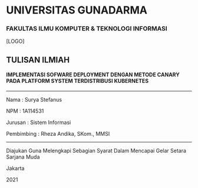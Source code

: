 # UNIVERSITAS GUNADARMA

### FAKULTAS ILMU KOMPUTER & TEKNOLOGI INFORMASI



[LOGO]



## TULISAN ILMIAH

#### IMPLEMENTASI SOFWARE DEPLOYMENT DENGAN METODE CANARY PADA PLATFORM SYSTEM TERDISTRIBUSI KUBERNETES

---

Nama       : Surya Stefanus

NPM        : 1A114531

Jurusan    : Sistem Informasi

Pembimbing : Rheza Andika, SKom., MMSI

---

Diajukan Guna Melengkapi Sebagian Syarat Dalam Mencapai Gelar Setara Sarjana Muda

Jakarta

2021